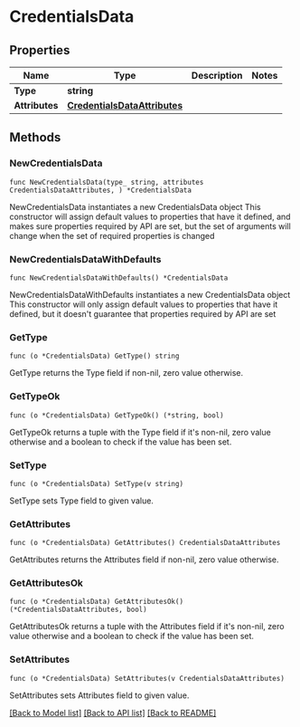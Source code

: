# CredentialsData

## Properties

Name | Type | Description | Notes
------------ | ------------- | ------------- | -------------
**Type** | **string** |  | 
**Attributes** | [**CredentialsDataAttributes**](CredentialsDataAttributes.md) |  | 

## Methods

### NewCredentialsData

`func NewCredentialsData(type_ string, attributes CredentialsDataAttributes, ) *CredentialsData`

NewCredentialsData instantiates a new CredentialsData object
This constructor will assign default values to properties that have it defined,
and makes sure properties required by API are set, but the set of arguments
will change when the set of required properties is changed

### NewCredentialsDataWithDefaults

`func NewCredentialsDataWithDefaults() *CredentialsData`

NewCredentialsDataWithDefaults instantiates a new CredentialsData object
This constructor will only assign default values to properties that have it defined,
but it doesn't guarantee that properties required by API are set

### GetType

`func (o *CredentialsData) GetType() string`

GetType returns the Type field if non-nil, zero value otherwise.

### GetTypeOk

`func (o *CredentialsData) GetTypeOk() (*string, bool)`

GetTypeOk returns a tuple with the Type field if it's non-nil, zero value otherwise
and a boolean to check if the value has been set.

### SetType

`func (o *CredentialsData) SetType(v string)`

SetType sets Type field to given value.


### GetAttributes

`func (o *CredentialsData) GetAttributes() CredentialsDataAttributes`

GetAttributes returns the Attributes field if non-nil, zero value otherwise.

### GetAttributesOk

`func (o *CredentialsData) GetAttributesOk() (*CredentialsDataAttributes, bool)`

GetAttributesOk returns a tuple with the Attributes field if it's non-nil, zero value otherwise
and a boolean to check if the value has been set.

### SetAttributes

`func (o *CredentialsData) SetAttributes(v CredentialsDataAttributes)`

SetAttributes sets Attributes field to given value.



[[Back to Model list]](../README.md#documentation-for-models) [[Back to API list]](../README.md#documentation-for-api-endpoints) [[Back to README]](../README.md)


